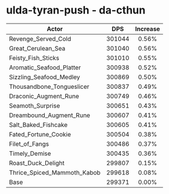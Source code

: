 # ulda-tyran-push - da-cthun
| Actor | DPS | Increase |
|---|:---:|:---:|
|Revenge_Served_Cold|301044|0.56%|
|Great_Cerulean_Sea|301040|0.56%|
|Feisty_Fish_Sticks|301010|0.55%|
|Aromatic_Seafood_Platter|300938|0.52%|
|Sizzling_Seafood_Medley|300869|0.50%|
|Thousandbone_Tongueslicer|300837|0.49%|
|Draconic_Augment_Rune|300749|0.46%|
|Seamoth_Surprise|300651|0.43%|
|Dreambound_Augment_Rune|300607|0.41%|
|Salt_Baked_Fishcake|300605|0.41%|
|Fated_Fortune_Cookie|300504|0.38%|
|Filet_of_Fangs|300486|0.37%|
|Timely_Demise|300435|0.36%|
|Roast_Duck_Delight|299807|0.15%|
|Thrice_Spiced_Mammoth_Kabob|299618|0.08%|
|Base|299371|0.00%|
